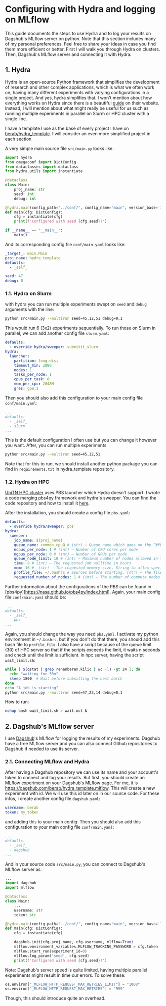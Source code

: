 # Configuring with Hydra and logging on MLflow

This guide documents the steps to use Hydra and to log your results on Dagshub's MLflow 
server on python. Note that this section includes many of my personal preferences. Feel 
free to share your ideas in case you find them more efficient or better.
First I will walk you through Hydra on clusters. Then, Dagshub's MLflow server and connecting it with Hydra.

## 1. Hydra
Hydra is an open-source Python framework that simplifies the development of research and 
other complex applications, which is what we often work on, having many different 
experiments with varying configurations in a single project. And yes, hydra simplifies 
that. I won't mention about how everything works on Hydra since there is a beautiful
[guide](https://hydra.cc/docs/intro/) on their website. Instead, I will mention about 
what might really be useful for us such as running multiple experiments in parallel on 
Slurm or HPC cluster with a single line.


I have a template I use as the base of every project I have on
[berab/hydra_template](github.com/berab/hydra_template). I will consider an even 
more simplified project in each section. 

A very simple main source file `src/main.py` looks like:
```python
import hydra
from omegaconf import DictConfig
from dataclasses import dataclass
from hydra.utils import instantiate

@dataclass
class Main:
    proj_name: str
    seed: int
    debug: int

@hydra.main(config_path="../conf/", config_name="main", version_base='1.2')
def main(cfg: DictConfig):
    cfg = instantiate(cfg)
    print(f'Configured with seed {cfg.seed}!')

if __name__ == "__main__":
    main()
```
And its corresponding config file `conf/main.yaml` looks like:
```yaml
_target_: main.Main
proj_name: hydra_template
defaults:
  - _self_

seed: 47
debug: 0
```

### 1.1. Hydra on Slurm

with hydra you can run multiple experiments swept on `seed` and `debug` arguments
with the line:
```sh
python src/main.py --multirun seed=45,12,51 debug=0,1
```
This would run 6 (3x2) experiments sequentially. To run those on Slurm in parallel, we
can add another config file `slurm.yaml`:
```yaml
defaults:
  - override hydra/sweeper: submitit_slurm
hydra:
  launcher:
    partition: long-disi
    timeout_min: 2880
    nodes: 1
    tasks_per_node: 1
    cpus_per_task: 8
    mem_per_cpu: 2048M
    gres: gpu:1
```

Then you should also add this configuration to your main config file `conf/main.yaml`:
```yaml
...
defaults:
  - _self_
  - slurm
...
```

This is the default configuration I often use but you can change it however you want.
After, you can run multiple experiments
```sh
python src/main.py --multirun seed=45,12,51
```
Note that for this to run, we should install another python package you can find in
`requirements.txt` in hydra_template repository.

### 1.2. Hydra on HPC
[hpc_url]: https://docs.google.com/document/d/1u8aIAxgXTUoavdkOkAA5DX-COn0NhYeqdg-uYGgcdGs/edit?tab=t.0
[pbs_launcher_repo]: https://github.com/berab/hydra/tree/main/plugins/pbs_launcher_plugin
[UniTN HPC cluster][hpc_url] uses PBS launcher which Hydra doesn't support. I wrote a 
code merging pbs4py framework and hydra's sweeper. You can find the code repository and
how to install it [here][pbs_launcher_repo].

After the installation, you should create a config file `pbs.yaml`:
```yaml
defaults:
  - override hydra/sweeper: pbs
hydra:
  sweeper:
    job_name: ${proj_name}
    queue_name: common_cpuQ # (str) – Queue name which goes on the “#PBS -N {name}” line of the pbs header)
    ncpus_per_node: 1 # (int) – Number of CPU cores per node
    ngpus_per_node: 0 # (int) – Number of GPUs per node
    queue_node_limit: 10 # (int) – Maximum number of nodes allowed in this queue
    time: 8 # (int) – The requested job walltime in hours
    mem: 16 #  (str) – The requested memory size. String to allow specifying in G, MB, etc.
    profile_file: ~/.bashrc # Sources before starting, (str) – The file setting the environment to source inside the PBS job.  Set to ‘’ if you do not wish to source a file.
    requested_number_of_nodes: 1 # (int) – The number of compute nodes to request
```
Further information about the configurations of the PBS can be found in [pbs4py][https://nasa.github.io/pbs4py/index.html].
Again, your main config file `conf/main.yaml` should be:
```yaml
...
defaults:
  - _self_
  - pbs
...
```
Again, you should change the way you need `pbs.yaml`. I activate my python environment
in `~/.bashrc`, but if you don't do that there, you should add this bash file 
to `profile_file`.
I also have a script because of the queue limit (30) of HPC server so that if the scripts 
exceeds the limit, it waits n seconds and check until the limit is sufficient. 
In hpc server, having the script `wait_limit.sh`:
```sh
while [ $(qstat | grep renanberan.kilic | wc -l) -gt 24 ]; do
  echo "waiting for 30m"
  sleep 1800  # Wait before submitting the next batch
done
echo "A job is starting"
python src/main.py --multirun seed=47,23,14 debug=0,1
```

How to run:
```sh
nohup bash wait_limit.sh > wait.out &
```

## 2. Dagshub's MLflow server
I use [Dagshub](https://dagshub.com)'s MLflow for logging the results of my 
experiments. Dagshub have a free MLflow server and you can also connect Github 
repositories to Dagshub if needed to use its server.

### 2.1. Connecting MLflow and Hydra
After having a Dagshub repository we can use its name and your account's token to 
connect and log your results.
But first, you should create an MLflow experiment on your Dagshub's MLflow page. 
For me, it is <https://dagshub.com/berab/hydra_template.mlflow>.
This will create a new experiment with id. We will use this id later on in our source code.
For these infos, i create another config file `dagshub.yaml`:
```yaml
username: berab
token: my_token
```
and adding this to your main config:
Then you should also add this configuration to your main config file `conf/main.yaml`:
```yaml
...
defaults:
  - _self_
  - dagshub
...
```

And in your source code `src/main.py`, you can connect to Dagshub's MLflow server as:
```python
...
import dagshub
import mlflow

@dataclass
class Main:
    ...
    username: str
    token: str

@hydra.main(config_path="../conf/", config_name="main", version_base='1.2')
def main(cfg: DictConfig):
    cfg = instantiate(cfg)

    dagshub.init(cfg.proj_name, cfg.username, mlflow=True)
    mlflow.environment_variables.MLFLOW_TRACKING_PASSWORD = cfg.token
    mlflow.start_run(experiment_id=0)
    mlflow.log_param('seed', cfg.seed)
    print(f'Configured with seed {cfg.seed}!')
```

Note: Dagshub's server speed is quite limited, having multiple parallel 
experiments might result in time our errors. To solve these:
```python
os.environ["_MLFLOW_HTTP_REQUEST_MAX_RETRIES_LIMIT"] = "1000"
os.environ["_MLFLOW_HTTP_REQUEST_MAX_RETRIES"] = "999"
```
Though, this should introduce quite an overhead.
